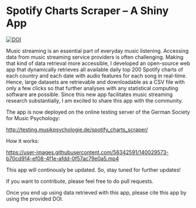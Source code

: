 # Spotify Charts Scraper – A Shiny App 

[![DOI](https://zenodo.org/badge/410547939.svg)](https://zenodo.org/badge/latestdoi/410547939)

Music streaming is an essential part of everyday music listening. Accessing data from music streaming service providers is often challenging. Making that kind of data retrieval more accessible, I developed an open-source web app that dynamically retrieves all available daily top 200 Spotify charts of each country and each date with audio features for each song in real-time. Hence, large datasets are retrievable and downloadable as a CSV file with only a few clicks so that further analyses with any statistical computing software are possible. Since this new app facilitates music streaming research substantially, I am excited to share this app with the community.

The app is now deployed on the online testing server of the German Society for Music Psychology:

http://testing.musikpsychologie.de/spotify_charts_scraper/


How it works:

https://user-images.githubusercontent.com/56342591/140029573-b70cd914-ef08-4f1e-afdd-0f57ac79e0a5.mp4

This app will continously be updated. So, stay tuned for further updates!

If you want to contribute, please feel free to do pull requests.

Once you end up using data retrieved with this app, please cite this app by using the provided DOI.
